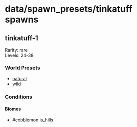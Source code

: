 # data/spawn_presets/tinkatuff spawns  
  
## tinkatuff-1  
Rarity: rare  
Levels: 24-38  
  
### World Presets  
* [natural](/data/world_presets/natural.md)  
* [wild](/data/world_presets/wild.md)  
  
### Conditions  
  
#### Biomes  
  * #cobblemon:is_hills
  
